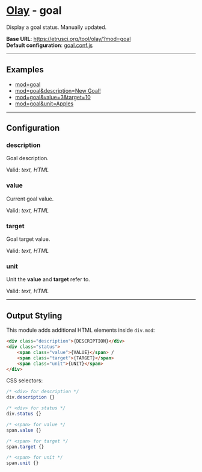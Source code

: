 # [Olay](../../README.md) - goal

Display a goal status. Manually updated.

**Base URL**: <https://etrusci.org/tool/olay/?mod=goal>  
**Default configuration**: [goal.conf.js](./goal.conf.js)

---

## Examples

- [mod=goal](https://etrusci.org/tool/olay/?mod=goal)
- [mod=goal&description=New Goal!](https://etrusci.org/tool/olay/?mod=goal&description=New+Goal!)
- [mod=goal&value=3&target=10](https://etrusci.org/tool/olay/?mod=goal&value=3&target=10)
- [mod=goal&unit=Apples](https://etrusci.org/tool/olay/?mod=goal&unit=Apples)

---

## Configuration

### description

Goal description.

Valid: *text, HTML*

### value

Current goal value.

Valid: *text, HTML*

### target

Goal target value.

Valid: *text, HTML*

### unit

Unit the **value** and **target** refer to.

Valid: *text, HTML*

---

## Output Styling

This module adds additional HTML elements inside `div.mod`:

```html
<div class="description">{DESCRIPTION}</div>
<div class="status">
    <span class="value">{VALUE}</span> /
    <span class="target">{TARGET}</span>
    <span class="unit">{UNIT}</span>
</div>
```

CSS selectors:

```css
/* <div> for description */
div.description {}

/* <div> for status */
div.status {}

/* <span> for value */
span.value {}

/* <span> for target */
span.target {}

/* <span> for unit */
span.unit {}
```
